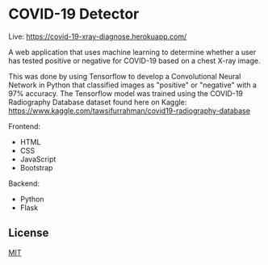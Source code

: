 # COVID-19 Detector
Live: https://covid-19-xray-diagnose.herokuapp.com/

A web application that uses machine learning to determine whether a user has tested positive or negative for COVID-19 based on a chest X-ray image.

This was done by using Tensorflow to develop a Convolutional Neural Network in Python that classified images as "positive" or "negative" with a 97% accuracy. The Tensorflow model was trained using the COVID-19 Radiography Database dataset found here on Kaggle: https://www.kaggle.com/tawsifurrahman/covid19-radiography-database

Frontend:
- HTML
- CSS
- JavaScript
- Bootstrap

Backend:
- Python
- Flask

## License
[MIT](https://raw.githubusercontent.com/nelavensubas/COVID-19-Detector/main/LICENSE)

